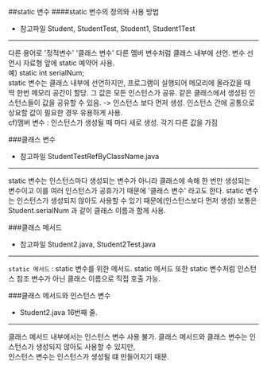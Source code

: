 ##static 변수
####static 변수의 정의와 사용 방법
* 참고파일 Student, StudentTest, Student1, Student1Test 
***
다른 용어로 '정적변수' '클래스 변수'
다른 멤버 변수처럼 클래스 내부에 선언. 변수 선언시 자료형 앞에 static 예약어 사용.  
예) static int serialNum;  
static 변수는 클래스 내부에 선언하지만, 프로그램이 실행되어 메모리에 올라갔을 때 딱 한번 메모리 공간이 할당.
그 값은 모든 인스턴스가 공유.
같은 클래스에서 생성된 인스턴스들이 값을 공유할 수 있음. -> 인스턴스 보다 먼저 생성. 
인스턴스 간에 공통으로 상요할 값이 필요한 경우 유용하게 사용.  
cf)멤버 변수 : 인스턴스가 생성될 때 마다 새로 생성. 각기 다른 값을 가짐

###클래스 변수
* 참고파일 StudentTestRefByClassName.java
***
static 변수는 인스턴스마다 생성되는 변수가 아니라 클래스에 속해 한 번만 생성되는 변수이고 
이를 여러 인스턴스가 공휴가기 때문에 '클래스 변수' 라고도 한다.
static 변수는 인스턴스가 생성되지 않아도 사용할 수 있기 때문에(인스턴스보다 먼저 생성) 보통은 
Student.serialNum 과 같이 클래스 이름과 함께 사용.

###클래스 메서드
* 참고파일 Student2.java, Student2Test.java
***
`static 메서드` : static 변수를 위한 메서드.
static 메서드 또한 static 변수처럼 인스턴스 참조 변수가 아닌 클래스 이름으로 직접 호출 가능.

###클래스 메서드와 인스턴스 변수
* Student2.java 16번째 줄.
***
클래스 메서드 내부에서는 인스턴스 변수 사용 불가. 
클래스 메서드와 클래스 변수는 인스턴스가 생성되지 않아도 사용할 수 있지만,   
인스턴스 변수는 인스턴스가 생성될 떄 만들어지기 때문.


